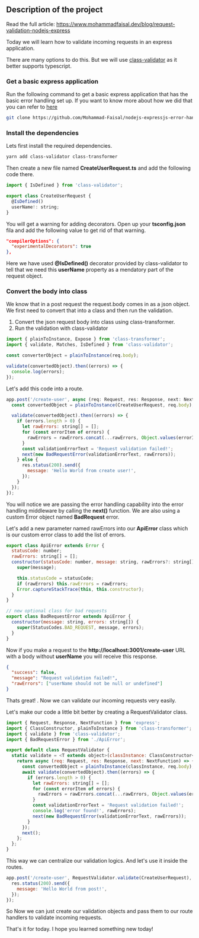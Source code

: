 ## Description of the project

Read the full article: https://www.mohammadfaisal.dev/blog/request-validation-nodejs-express

Today we will learn how to validate incoming requests in an express application.

There are many options to do this. But we will use [class-validator](https://www.npmjs.com/package/class-validator) as it better supports typescript.

### Get a basic express application

Run the following command to get a basic express application that has the basic error handling set up. If you want to know more about how we did that you can refer to [here](https://www.mohammadfaisal.dev/blog/error-handling-nodejs-express)

```sh
git clone https://github.com/Mohammad-Faisal/nodejs-expressjs-error-handling
```

### Install the dependencies

Lets first install the required dependencies.

```sh
yarn add class-validator class-transformer
```

Then create a new file named **CreateUserRequest.ts** and add the following code there.

```js
import { IsDefined } from 'class-validator';

export class CreateUserRequest {
  @IsDefined()
  userName!: string;
}
```

You will get a warning for adding decorators. Open up your **tsconfig.json** fila and add the following value to get rid of that warning.

```json
"compilerOptions": {
  "experimentalDecorators": true
},
```

Here we have used **@IsDefined()** decorator provided by class-validator to tell that we need this **userName** property as a mendatory part of the request object.

### Convert the body into class

We know that in a post request the request.body comes in as a json object. We first need to convert that into a class and then run the validation.

1. Convert the json request body into class using class-transformer.
2. Run the validation with class-validator

```js
import { plainToInstance, Expose } from 'class-transformer';
import { validate, Matches, IsDefined } from 'class-validator';

const converterObject = plainToInstance(req.body);

validate(convertedObject).then((errors) => {
  console.log(errors);
});
```

Let's add this code into a route.

```js
app.post('/create-user', async (req: Request, res: Response, next: NextFunction) => {
  const convertedObject = plainToInstance(CreateUserRequest, req.body);

  validate(convertedObject).then((errors) => {
    if (errors.length > 0) {
      let rawErrors: string[] = [];
      for (const errorItem of errors) {
        rawErrors = rawErrors.concat(...rawErrors, Object.values(errorItem.constraints ?? []));
      }
      const validationErrorText = 'Request validation failed!';
      next(new BadRequestError(validationErrorText, rawErrors));
    } else {
      res.status(200).send({
        message: 'Hello World from create user!',
      });
    }
  });
});
```

You will notice we are passing the error handling capability into the error handling middleware by calling the **next()** function. We are also using a custom Error object named **BadRequest** error.

Let's add a new parameter named rawErrors into our **ApiError** class which is our custom error class to add the list of errors.

```js
export class ApiError extends Error {
  statusCode: number;
  rawErrors: string[] = [];
  constructor(statusCode: number, message: string, rawErrors?: string[]) {
    super(message);

    this.statusCode = statusCode;
    if (rawErrors) this.rawErrors = rawErrors;
    Error.captureStackTrace(this, this.constructor);
  }
}

// new optional class for bad requests
export class BadRequestError extends ApiError {
  constructor(message: string, errors: string[]) {
    super(StatusCodes.BAD_REQUEST, message, errors);
  }
}
```

Now if you make a request to the **http://localhost:3001/create-user** URL with a body without **userName** you will receive this response.

```json
{
  "success": false,
  "message": "Request validation failed!",
  "rawErrors": ["userName should not be null or undefined"]
}
```

Thats great! . Now we can validate our incoming requests very easily.

Let's make our code a little bit better by creating a RequestValidator class.

```js
import { Request, Response, NextFunction } from 'express';
import { ClassConstructor, plainToInstance } from 'class-transformer';
import { validate } from 'class-validator';
import { BadRequestError } from './ApiError';

export default class RequestValidator {
  static validate = <T extends object>(classInstance: ClassConstructor<T>) => {
    return async (req: Request, res: Response, next: NextFunction) => {
      const convertedObject = plainToInstance(classInstance, req.body);
      await validate(convertedObject).then((errors) => {
        if (errors.length > 0) {
          let rawErrors: string[] = [];
          for (const errorItem of errors) {
            rawErrors = rawErrors.concat(...rawErrors, Object.values(errorItem.constraints ?? []));
          }
          const validationErrorText = 'Request validation failed!';
          console.log('error found!', rawErrors);
          next(new BadRequestError(validationErrorText, rawErrors));
        }
      });
      next();
    };
  };
}
```

This way we can centralize our validation logics. And let's use it inside the routes.

```js
app.post('/create-user', RequestValidator.validate(CreateUserRequest), async (req: Request, res: Response) => {
  res.status(200).send({
    message: 'Hello World from post!',
  });
});
```

So Now we can just create our validation objects and pass them to our route handlers to validate incoming requests.

That's it for today. I hope you learned something new today!
